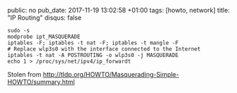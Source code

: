 public: no
pub_date: 2017-11-19 13:02:58 +01:00
tags: [howto, network]
title: "IP Routing"
disqus: false

```
sudo -s
modprobe ipt_MASQUERADE
iptables -F; iptables -t nat -F; iptables -t mangle -F
# Replace wlp3s0 with the interface connected to the Internet
iptables -t nat -A POSTROUTING -o wlp3s0 -j MASQUERADE
echo 1 > /proc/sys/net/ipv4/ip_forwardt
```

Stolen from <http://tldp.org/HOWTO/Masquerading-Simple-HOWTO/summary.html>
